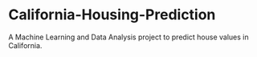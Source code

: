 # California-Housing-Prediction
A Machine Learning and Data Analysis project to predict house values in California.
